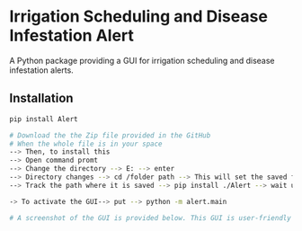 # Irrigation Scheduling and Disease Infestation Alert

A Python package providing a GUI for irrigation scheduling and disease infestation alerts.

## Installation

```bash
pip install Alert

# Download the the Zip file provided in the GitHub
# When the whole file is in your space
--> Then, to install this 
--> Open command promt
--> Change the directory --> E: --> enter
--> Directory changes --> cd /folder path --> This will set the saved folder of the Zip file
--> Track the path where it is saved --> pip install ./Alert --> wait until the successful option does not come.

-> To activate the GUI--> put --> python -m alert.main

# A screenshot of the GUI is provided below. This GUI is user-friendly and users can easily use it.

